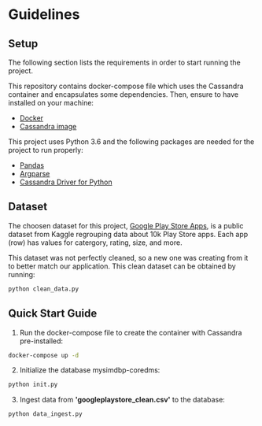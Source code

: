 # Guidelines

## Setup
The following section lists the requirements in order to start running the project.

This repository contains docker-compose file which uses the Cassandra container and encapsulates some dependencies. Then, ensure to have installed on your machine:
- [Docker](https://docs.docker.com/v17.12/install/)
- [Cassandra image](https://hub.docker.com/_/cassandra)

This project uses Python 3.6 and the following packages are needed for the project to run properly:
- [Pandas](https://pypi.org/project/pandas/)
- [Argparse](https://pypi.org/project/argparse/)
- [Cassandra Driver for Python](https://docs.datastax.com/en/developer/python-driver/3.19/installation/)


## Dataset
The choosen dataset for this project, [Google Play Store Apps](https://www.kaggle.com/lava18/google-play-store-apps), is a public dataset from Kaggle regrouping data about 10k Play Store apps. Each app (row) has values for catergory, rating, size, and more. 

This dataset was not perfectly cleaned, so a new one was creating from it to better match our application. This clean dataset can be obtained by running:
```bash
python clean_data.py
```


## Quick Start Guide
1. Run the docker-compose file to create the container with Cassandra pre-installed:
```bash
docker-compose up -d
```

2. Initialize the database mysimdbp-coredms:
```bash
python init.py
```

3. Ingest data from **'googleplaystore_clean.csv'** to the database:
```bash
python data_ingest.py
```
